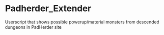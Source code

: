 # Padherder_Extender
Userscript that shows possible powerup/material monsters from descended dungeons in PadHerder site
